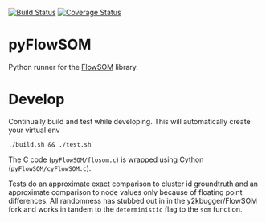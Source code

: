 [![Build Status](https://travis-ci.com/angelolab/pyFlowSOM.svg?branch=master)](https://travis-ci.com/angelolab/pyFlowSOM)
[![Coverage Status](https://coveralls.io/repos/github/angelolab/pyFlowSOM/badge.svg?branch=main)](https://coveralls.io/github/angelolab/pyFlowSOM?branch=main)

# pyFlowSOM

Python runner for the [FlowSOM](https://github.com/SofieVG/FlowSOM) library.

# Develop

Continually build and test while developing. This will automatically create your virtual env

    ./build.sh && ./test.sh

The C code (`pyFlowSOM/flosom.c`) is wrapped using Cython (`pyFlowSOM/cyFlowSOM.c`).

Tests do an approximate exact comparison to cluster id groundtruth and an approximate comparison to node values only because of floating point differences. All randomness has stubbed out in in the y2kbugger/FlowSOM fork and works in tandem to the `deterministic` flag to the `som` function.
